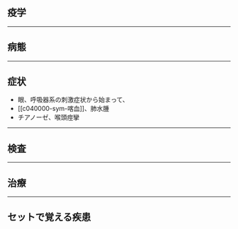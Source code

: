 ## 疫学
---
## 病態
---
## 症状
- 眼、呼吸器系の刺激症状から始まって、
- [[c040000-sym-喀血]]、肺水腫
- チアノーゼ、喉頭痙攣
---
## 検査
---
## 治療
---
## セットで覚える疾患
